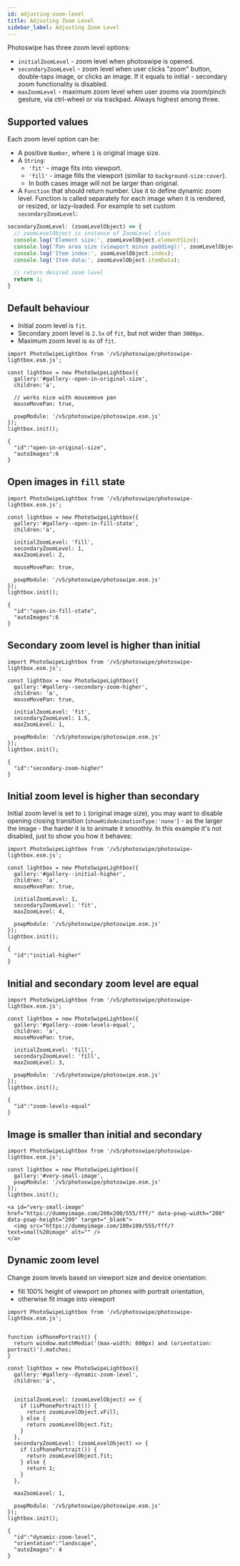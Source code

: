 ```yaml
---
id: adjusting-zoom-level
title: Adjusting Zoom Level
sidebar_label: Adjusting Zoom Level
---
```


Photoswipe has three zoom level options:

- `initialZoomLevel` - zoom level when photoswipe is opened.
- `secondaryZoomLevel` - zoom level when user clicks "zoom" button, double-taps image, or clicks an image. If it equals to initial - secondary zoom functionality is disabled.
- `maxZoomLevel` - maximum zoom level when user zooms via zoom/pinch gesture, via ctrl-wheel or via trackpad. Always highest among three.


## Supported values

Each zoom level option can be:

- A positive `Number`, where `1` is original image size.
- A `String`:
  - `'fit'` - image fits into viewport. 
  - `'fill'` - image fills the viewport (similar to `background-size:cover`).
  - In both cases image will not be larger than original.
- A `Function` that should return number. Use it to define dynamic zoom level. Function is called separately for each image when it is rendered, or resized, or lazy-loaded. For example to set custom `secondaryZoomLevel`:

```js
secondaryZoomLevel: (zoomLevelObject) => {
  // zoomLevelObject is instance of ZoomLevel class
  console.log('Element size:', zoomLevelObject.elementSize);
  console.log('Pan area size (viewport minus padding):', zoomLevelObject.panAreaSize);
  console.log('Item index:', zoomLevelObject.index);
  console.log('Item data:', zoomLevelObject.itemData);

  // return desired zoom level
  return 1;
}
```

## Default behaviour

- Initial zoom level is `fit`.
- Secondary zoom level is `2.5x` of `fit`, but not wider than `3000px`.
- Maximum zoom level is `4x` of `fit`.

<!-- PhotoSwipe example block START -->
<div class="pswp-example">

```pswp_example js
import PhotoSwipeLightbox from '/v5/photoswipe/photoswipe-lightbox.esm.js';

const lightbox = new PhotoSwipeLightbox({
  gallery:'#gallery--open-in-original-size',
  children:'a',

  // works nice with mousemove pan
  mouseMovePan: true,

  pswpModule: '/v5/photoswipe/photoswipe.esm.js'
});
lightbox.init();
```

```pswp_example gallery
{ 
  "id":"open-in-original-size",
  "autoImages":6
}
```

</div> 
<!-- PhotoSwipe example block END -->



## Open images in `fill` state

<!-- PhotoSwipe example block START -->
<div class="pswp-example">

```pswp_example js
import PhotoSwipeLightbox from '/v5/photoswipe/photoswipe-lightbox.esm.js';

const lightbox = new PhotoSwipeLightbox({
  gallery:'#gallery--open-in-fill-state',
  children:'a',

  initialZoomLevel: 'fill',
  secondaryZoomLevel: 1,
  maxZoomLevel: 2,

  mouseMovePan: true,

  pswpModule: '/v5/photoswipe/photoswipe.esm.js'
});
lightbox.init();
```

```pswp_example gallery
{ 
  "id":"open-in-fill-state",
  "autoImages":6
}
```

</div> 
<!-- PhotoSwipe example block END -->

## Secondary zoom level is higher than initial

<!-- PhotoSwipe example block START -->
<div class="pswp-example">

```pswp_example js
import PhotoSwipeLightbox from '/v5/photoswipe/photoswipe-lightbox.esm.js';

const lightbox = new PhotoSwipeLightbox({
  gallery:'#gallery--secondary-zoom-higher',
  children: 'a',
  mouseMovePan: true,

  initialZoomLevel: 'fit',
  secondaryZoomLevel: 1.5,
  maxZoomLevel: 1,

  pswpModule: '/v5/photoswipe/photoswipe.esm.js'
});
lightbox.init();
```

```pswp_example gallery
{ 
  "id":"secondary-zoom-higher"
}
```

</div> 
<!-- PhotoSwipe example block END -->

## Initial zoom level is higher than secondary

Initial zoom level is set to `1` (original image size), you may want to disable opening closing transition (`showHideAnimationType:'none'`) - as the larger the image - the harder it is to animate it smoothly. In this example it's not disabled, just to show you how it behaves:

<!-- PhotoSwipe example block START -->
<div class="pswp-example">

```pswp_example js
import PhotoSwipeLightbox from '/v5/photoswipe/photoswipe-lightbox.esm.js';

const lightbox = new PhotoSwipeLightbox({
  gallery:'#gallery--initial-higher',
  children: 'a',
  mouseMovePan: true,

  initialZoomLevel: 1,
  secondaryZoomLevel: 'fit',
  maxZoomLevel: 4,

  pswpModule: '/v5/photoswipe/photoswipe.esm.js'
});
lightbox.init();
```

```pswp_example gallery
{ 
  "id":"initial-higher"
}
```

</div> 
<!-- PhotoSwipe example block END -->

## Initial and secondary zoom level are equal

<!-- PhotoSwipe example block START -->
<div class="pswp-example">

```pswp_example js
import PhotoSwipeLightbox from '/v5/photoswipe/photoswipe-lightbox.esm.js';

const lightbox = new PhotoSwipeLightbox({
  gallery:'#gallery--zoom-levels-equal',
  children: 'a',
  mouseMovePan: true,

  initialZoomLevel: 'fill',
  secondaryZoomLevel: 'fill',
  maxZoomLevel: 3,

  pswpModule: '/v5/photoswipe/photoswipe.esm.js'
});
lightbox.init();
```

```pswp_example gallery
{ 
  "id":"zoom-levels-equal"
}
```

</div> 
<!-- PhotoSwipe example block END -->

## Image is smaller than initial and secondary

<!-- PhotoSwipe example block START -->
<div class="pswp-example">

```pswp_example js
import PhotoSwipeLightbox from '/v5/photoswipe/photoswipe-lightbox.esm.js';

const lightbox = new PhotoSwipeLightbox({
  gallery:'#very-small-image',
  pswpModule: '/v5/photoswipe/photoswipe.esm.js'
});
lightbox.init();
```

```pswp_example html
<a id="very-small-image" href="https://dummyimage.com/200x200/555/fff/" data-pswp-width="200" data-pswp-height="200" target="_blank">
  <img src="https://dummyimage.com/100x100/555/fff/?text=small%20image" alt="" />
</a>
```

</div> 
<!-- PhotoSwipe example block END -->

## Dynamic zoom level

Change zoom levels based on viewport size and device orientation:

- fill 100% height of viewport on phones with portrait orientation,
- otherwise fit image into viewport

<!-- PhotoSwipe example block START -->
<div class="pswp-example">

```pswp_example js
import PhotoSwipeLightbox from '/v5/photoswipe/photoswipe-lightbox.esm.js';


function isPhonePortrait() {
  return window.matchMedia('(max-width: 600px) and (orientation: portrait)').matches;
}

const lightbox = new PhotoSwipeLightbox({
  gallery:'#gallery--dynamic-zoom-level',
  children:'a',
  

  initialZoomLevel: (zoomLevelObject) => {
    if (isPhonePortrait()) {
      return zoomLevelObject.vFill;
    } else {
      return zoomLevelObject.fit;
    }
  },
  secondaryZoomLevel: (zoomLevelObject) => {
    if (isPhonePortrait()) {
      return zoomLevelObject.fit;
    } else {
      return 1;
    }
  },

  maxZoomLevel: 1,

  pswpModule: '/v5/photoswipe/photoswipe.esm.js'
});
lightbox.init();
```

```pswp_example gallery
{ 
  "id":"dynamic-zoom-level",
  "orientation":"landscape",
  "autoImages": 4
}
```

</div> 
<!-- PhotoSwipe example block END -->